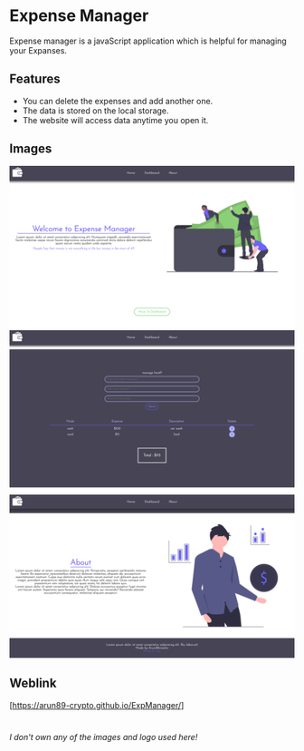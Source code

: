 # Expense Manager

Expense manager is a javaScript application which is helpful for managing your Expanses.

## Features

- You can delete the expenses and add another one.
- The data is stored on the local storage.
- The website will access data anytime you open it.

## Images

![Screenshot1](./images/ScreenShots/Screenshot1.png)
![Screenshot4](./images/ScreenShots/Screenshot4.png)
![Screenshot3](./images/ScreenShots/Screenshot3.png)

## Weblink

[https://arun89-crypto.github.io/ExpManager/]

#

###### I don't own any of the images and logo used here!
